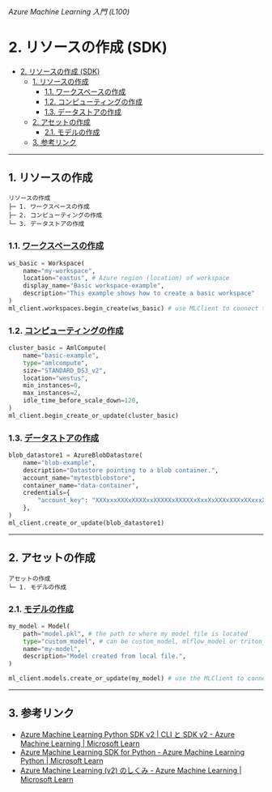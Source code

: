 ###### Azure Machine Learning 入門 (L100)

# 2. リソースの作成 (SDK)

- [2. リソースの作成 (SDK)](#2-リソースの作成-sdk)
  - [1. リソースの作成](#1-リソースの作成)
    - [1.1. ワークスペースの作成](#11-ワークスペースの作成)
    - [1.2. コンピューティングの作成](#12-コンピューティングの作成)
    - [1.3. データストアの作成](#13-データストアの作成)
  - [2. アセットの作成](#2-アセットの作成)
    - [2.1. モデルの作成](#21-モデルの作成)
  - [3. 参考リンク](#3-参考リンク)


---


## 1. リソースの作成

    リソースの作成
    ├─ 1. ワークスペースの作成
    ├─ 2. コンピューティングの作成
    └─ 3. データストアの作成

### 1.1. [ワークスペースの作成](https://learn.microsoft.com/ja-jp/azure/machine-learning/concept-azure-machine-learning-v2?tabs=sdk#create-a-workspace)

```python
ws_basic = Workspace(
    name="my-workspace",
    location="eastus", # Azure region (location) of workspace
    display_name="Basic workspace-example",
    description="This example shows how to create a basic workspace"
)
ml_client.workspaces.begin_create(ws_basic) # use MLClient to connect to the subscription and resource group and create workspace
```

### 1.2. [コンピューティングの作成](https://learn.microsoft.com/ja-jp/azure/machine-learning/concept-azure-machine-learning-v2?tabs=sdk#compute)

```python
cluster_basic = AmlCompute(
    name="basic-example",
    type="amlcompute",
    size="STANDARD_DS3_v2",
    location="westus",
    min_instances=0,
    max_instances=2,
    idle_time_before_scale_down=120,
)
ml_client.begin_create_or_update(cluster_basic)
```

### 1.3. [データストアの作成](https://learn.microsoft.com/ja-jp/azure/machine-learning/concept-azure-machine-learning-v2?tabs=sdk#datastore)

```python
blob_datastore1 = AzureBlobDatastore(
    name="blob-example",
    description="Datastore pointing to a blob container.",
    account_name="mytestblobstore",
    container_name="data-container",
    credentials={
        "account_key": "XXXxxxXXXxXXXXxxXXXXXxXXXXXxXxxXxXXXxXXXxXXxxxXXxxXXXxXxXXXxxXxxXXXXxxxxxXXxxxxxxXXXxXXX"
    },
)
ml_client.create_or_update(blob_datastore1)
```


---


## 2. アセットの作成

    アセットの作成
    └─ 1. モデルの作成

### 2.1. [モデルの作成](https://learn.microsoft.com/ja-jp/azure/machine-learning/concept-azure-machine-learning-v2?tabs=sdk#creating-a-model)

```python
my_model = Model(
    path="model.pkl", # the path to where my model file is located
    type="custom_model", # can be custom_model, mlflow_model or triton_model
    name="my-model",
    description="Model created from local file.",
)

ml_client.models.create_or_update(my_model) # use the MLClient to connect to workspace and create/register the model
```


---


## 3. 参考リンク

* [Azure Machine Learning Python SDK v2 | CLI と SDK v2 - Azure Machine Learning | Microsoft Learn](https://learn.microsoft.com/ja-jp/azure/machine-learning/concept-v2#azure-machine-learning-python-sdk-v2)
* [Azure Machine Learning SDK for Python - Azure Machine Learning Python | Microsoft Learn](https://learn.microsoft.com/ja-jp/python/api/overview/azure/ml/?view=azure-ml-py)
* [Azure Machine Learning (v2) のしくみ - Azure Machine Learning | Microsoft Learn](https://learn.microsoft.com/ja-jp/azure/machine-learning/concept-azure-machine-learning-v2?tabs=sdk)
